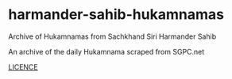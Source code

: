 # harmander-sahib-hukamnamas
Archive of Hukamnamas from Sachkhand Siri Harmander Sahib

An archive of the daily Hukamnama scraped from SGPC.net

[LICENCE](LICENCE)
